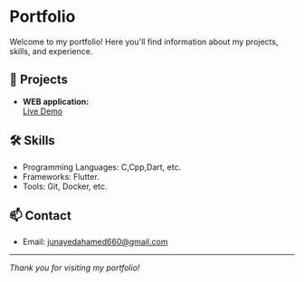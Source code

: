 # Portfolio

Welcome to my portfolio! Here you'll find information about my projects, skills, and experience.

## 🚀 Projects

- **WEB application:**   
 <a href='https://junayedahamed.github.io/'> Live Demo</a>



## 🛠️ Skills

- Programming Languages: C,Cpp,Dart, etc.
- Frameworks: Flutter.
- Tools: Git, Docker, etc.

## 📫 Contact

- Email: junayedahamed660@gmail.com



---

*Thank you for visiting my portfolio!*